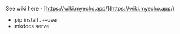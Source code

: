 See wiki here - [https://wiki.myecho.app/](https://wiki.myecho.app/)

- pip install . --user
- mkdocs serve